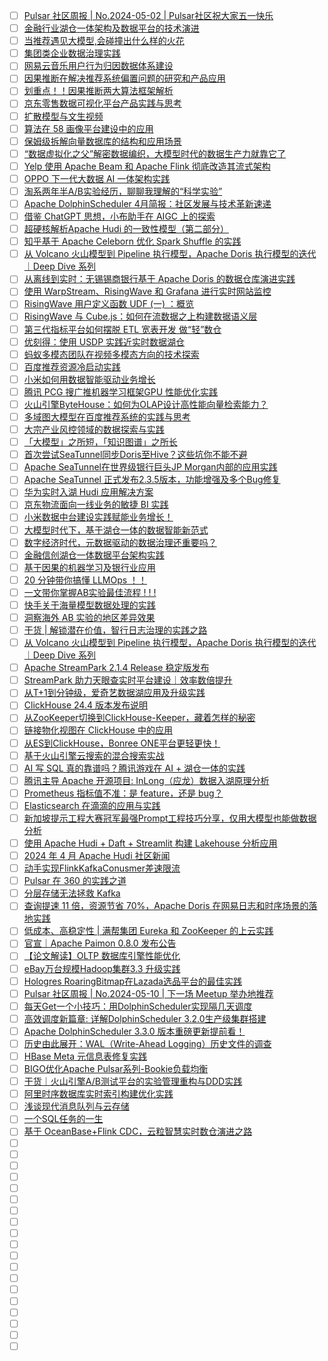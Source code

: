 - [ ] [Pulsar 社区周报 | No.2024-05-02 | Pulsar社区祝大家五一快乐](https://mp.weixin.qq.com/s/mAOiCGSKap2Uz-RVOyLU0Q)
- [ ] [金融行业湖仓一体架构及数据平台的技术演进](https://mp.weixin.qq.com/s/7RQrwv7vC-KDYb7WitBecw)
- [ ] [当推荐遇见大模型,会碰撞出什么样的火花](https://mp.weixin.qq.com/s/NOaFoUGN6ED8jhfUIuktxg)
- [ ] [集团类企业数据治理实践](https://mp.weixin.qq.com/s/7nosDoMdszglyPHshFCRPQ)
- [ ] [网易云音乐用户行为归因数据体系建设](https://mp.weixin.qq.com/s/MdjyfYMUcRiDfOzlX_9X8A)
- [ ] [因果推断在解决推荐系统偏置问题的研究和产品应用](https://mp.weixin.qq.com/s/VyuEqj6W5rKsRtIFdWa4Fg)
- [ ] [划重点！！因果推断两大算法框架解析](https://mp.weixin.qq.com/s/brRcAwkAhBHPPqvZYKOLkg)
- [ ] [京东零售数据可视化平台产品实践与思考](https://mp.weixin.qq.com/s/oEXozOVD8MZhTCMPZrJ6RQ)
- [ ] [扩散模型与文生视频](https://mp.weixin.qq.com/s/Bh3Gg7FCDpb_AmGEFkxQ2A)
- [ ] [算法在 58 画像平台建设中的应用](https://mp.weixin.qq.com/s/8CJsd-bn910WrDdY7v_8pA)
- [ ] [​保姆级拆解向量数据库的结构和应用场景](https://mp.weixin.qq.com/s/CQBcWdtHakTf-54URQrIdQ)
- [ ] [“数据虚拟化之父”解密数据编织，大模型时代的数据生产力就靠它了](https://mp.weixin.qq.com/s/dN_ZL5aPo30-H6lr4RmXTw)
- [ ] [Yelp 使用 Apache Beam 和 Apache Flink 彻底改造其流式架构](https://mp.weixin.qq.com/s/U3fa0zUohrVFY6YjuszQpA)
- [ ] [OPPO 下一代大数据 AI 一体架构实践](https://mp.weixin.qq.com/s/eLxDxfCj7lg7o4YPofXDBw)
- [ ] [淘系两年半A/B实验经历，聊聊我理解的“科学实验”](https://mp.weixin.qq.com/s/-durED9M0UMqhT0i2S67lQ)
- [ ] [Apache DolphinScheduler 4月简报：社区发展与技术革新速递](https://mp.weixin.qq.com/s/l4q7vZtePMdL24NV9h_eRw)
- [ ] [借鉴 ChatGPT 思想，小布助手在 AIGC 上的探索](https://mp.weixin.qq.com/s/sU6rD9lI0YnsYvr9iCftZA)
- [ ] [超硬核解析Apache Hudi 的一致性模型（第二部分）](https://mp.weixin.qq.com/s/DEC4BYjNntpiCe_NFcGS6A)
- [ ] [知乎基于 Apache Celeborn 优化 Spark Shuffle 的实践](https://mp.weixin.qq.com/s/AYaNLAJQtDz8JkX6jjf2iA)
- [ ] [从 Volcano 火山模型到 Pipeline 执行模型，Apache Doris 执行模型的迭代｜Deep Dive 系列](https://mp.weixin.qq.com/s/ZSO23cDf_I8LZOwf41yxyQ)
- [ ] [从离线到实时：无锡锡商银行基于 Apache Doris 的数据仓库演进实践](https://mp.weixin.qq.com/s/IHDqGRzb48JpiI3ATluGMQ)
- [ ] [使用 WarpStream、RisingWave 和 Grafana 进行实时网站监控](https://mp.weixin.qq.com/s/DNN5PbfeJPc3sBJoAJXFRA)
- [ ] [RisingWave 用户定义函数 UDF (一) ：概览](https://mp.weixin.qq.com/s/rpJkjOcB6Yz_WqT9ufk3Rg)
- [ ] [RisingWave 与 Cube.js：如何在流数据之上构建数据语义层](https://mp.weixin.qq.com/s/SsAS8POubgUnBhKiqSFQGQ)
- [ ] [第三代指标平台如何摆脱 ETL 宽表开发 做“轻”数仓](https://mp.weixin.qq.com/s/uo_NgrRPjHnz1sPctUPmgw)
- [ ] [优刻得：使用 USDP 实践近实时数据湖仓](https://mp.weixin.qq.com/s/HTYXwfKsDqSyNZgC3KMd2Q)
- [ ] [蚂蚁多模态团队在视频多模态方向的技术探索](https://mp.weixin.qq.com/s/TyT55rGR1lYUocXgWv5eZg)
- [ ] [百度推荐资源冷启动实践](https://mp.weixin.qq.com/s/_3CkflIJtsyndBqHhm8w3Q)
- [ ] [小米如何用数据智能驱动业务增长](https://mp.weixin.qq.com/s/aY4SVP7WN3qD2MgYFcDUaA)
- [ ] [腾讯 PCG 搜广推机器学习框架GPU 性能优化实践](https://mp.weixin.qq.com/s/eT_wBRHRBNUDuQZh2QBdjw)
- [ ] [火山引擎ByteHouse：如何为OLAP设计高性能向量检索能力？](https://mp.weixin.qq.com/s/e8-RsNRM8ZhVHiHAi_ahlA)
- [ ] [多域图大模型在百度推荐系统的实践与思考](https://mp.weixin.qq.com/s/6qanJ1tfV9AJF-Qbamezww)
- [ ] [大宗产业风控领域的数据探索与实践](https://mp.weixin.qq.com/s/HX1CWAfZfnfi_e_rCgsy4w)
- [ ] [「大模型」之所短，「知识图谱」之所长](https://mp.weixin.qq.com/s/A2EKHtBtXBqb0ADY34FjbA)
- [ ] [首次尝试SeaTunnel同步Doris至Hive？这些坑你不能不避](https://mp.weixin.qq.com/s/ih8FhWar0SePtACgpaVcrw)
- [ ] [Apache SeaTunnel在世界级银行巨头JP Morgan内部的应用实践](https://mp.weixin.qq.com/s/hNXnX__P7Ys1paAELZcszg)
- [ ] [Apache SeaTunnel 正式发布2.3.5版本，功能增强及多个Bug修复](https://mp.weixin.qq.com/s/20GiE99E23AOzhtTrtfPgg)
- [ ] [华为实时入湖 Hudi 应用解决方案](https://mp.weixin.qq.com/s/3MENB5gbkq99T6CDuO7DVg)
- [ ] [京东物流面向一线业务的敏捷 BI 实践](https://mp.weixin.qq.com/s/Q58gpeTDnIzv1BRi5f1lGQ)
- [ ] [小米数据中台建设实践赋能业务增长！](https://mp.weixin.qq.com/s/lo2XVgpqv_6-t358lJnRaQ)
- [ ] [大模型时代下，基于湖仓一体的数据智能新范式](https://mp.weixin.qq.com/s/yPkunF3MR6aFUuDoSJZqoA)
- [ ] [数字经济时代，元数据驱动的数据治理还重要吗？](https://mp.weixin.qq.com/s/vnfBd1WIjfImtO78oyBiBQ)
- [ ] [金融信创湖仓一体数据平台架构实践](https://mp.weixin.qq.com/s/mpgIhB383NYePvNXGqELJA)
- [ ] [基于因果的机器学习及银行业应用](https://mp.weixin.qq.com/s/G_NQBkYUSpdGSasYGK8FGw)
- [ ] [20 分钟带你搞懂 LLMOps ！！](https://mp.weixin.qq.com/s/dTPNbR7Xaz83ZwL8kC1KyA)
- [ ] [一文带你掌握AB实验最佳流程 ! ! !](https://mp.weixin.qq.com/s/ArgMLYcvo6KbwAnSffrfKg)
- [ ] [快手关于海量模型数据处理的实践](https://mp.weixin.qq.com/s/Yfzz91zksP_NYS-hcAsUpQ)
- [ ] [洞察海外 AB 实验的地区差异效果](https://mp.weixin.qq.com/s/HQrioBl7S7QBdzuDRQTnuA)
- [ ] [干货 | 解锁潜在价值，智行日志治理的实践之路](https://mp.weixin.qq.com/s/H91r5YwqFQLULqlzvDQXsQ)
- [ ] [从 Volcano 火山模型到 Pipeline 执行模型，Apache Doris 执行模型的迭代｜Deep Dive 系列](https://mp.weixin.qq.com/s/ZSO23cDf_I8LZOwf41yxyQ)
- [ ] [Apache StreamPark 2.1.4 Release 稳定版发布](https://mp.weixin.qq.com/s/h3flDKoJki3u3gXjIvh9IA)
- [ ] [StreamPark 助力天眼查实时平台建设｜效率数倍提升](https://mp.weixin.qq.com/s/qRscw97oVGqKALpkrxCNxQ)
- [ ] [从T+1到分钟级，爱奇艺数据湖应用及升级实践](https://mp.weixin.qq.com/s/MFhWmDI5McCJV2h0ebdGnA)
- [ ] [ClickHouse 24.4 版本发布说明](https://mp.weixin.qq.com/s/MOmblQfDFTu6_knbbdANMA)
- [ ] [从ZooKeeper切换到ClickHouse-Keeper，藏着怎样的秘密](https://mp.weixin.qq.com/s/JipWIb2t6aBiOAel2xMM1A)
- [ ] [链接物化视图在 ClickHouse 中的应用](https://mp.weixin.qq.com/s/hXze29pg7M6UCTQK0z_7Kw)
- [ ] [从ES到ClickHouse，Bonree ONE平台更轻更快！](https://mp.weixin.qq.com/s/o7FuzVCJlYdpJAHCAbtcKg)
- [ ] [基于火山引擎云搜索的混合搜索实战](https://mp.weixin.qq.com/s/yoTYyrMLBqIQVVm1oi07-A)
- [ ] [AI 写 SQL 真的靠谱吗？腾讯游戏在 AI + 湖仓一体的实践](https://mp.weixin.qq.com/s/yTe0pdOcRMvP5w5VqSSBEg)
- [ ] [腾讯主导 Apache 开源项目: InLong（应龙）数据入湖原理分析](https://mp.weixin.qq.com/s/tshAEHiGwwbiEXeTzk3iRg)
- [ ] [Prometheus 指标值不准：是 feature，还是 bug？](https://mp.weixin.qq.com/s/A3W3hSCpQi8DQYJxOS1ZGA)
- [ ] [Elasticsearch 在滴滴的应用与实践](https://mp.weixin.qq.com/s/nIYbtjzraQ9s-Lni24x42g)
- [ ] [新加坡提示工程大赛冠军最强Prompt工程技巧分享，仅用大模型也能做数据分析](https://mp.weixin.qq.com/s/0ckzqu32sJEvj08ZVXJp7g)
- [ ] [使用 Apache Hudi + Daft + Streamlit 构建 Lakehouse 分析应用](https://mp.weixin.qq.com/s/Z61SAZhNaGtppbxC7Ll8xQ)
- [ ] [2024 年 4 月 Apache Hudi 社区新闻](https://mp.weixin.qq.com/s/z2BCUcCbYwnlqYRnnTh7HA)
- [ ] [动手实现FlinkKafkaConusmer差速限流](https://mp.weixin.qq.com/s/vIPuG1_X7GFsfzxINIO3Xg)
- [ ] [Pulsar 在 360 的实践之道](https://mp.weixin.qq.com/s/LK1tlahuZuilDuDc72hXrg)
- [ ] [分层存储无法拯救 Kafka](https://mp.weixin.qq.com/s/maHXbMP20dVPp-YSPj-mSg)
- [ ] [查询提速 11 倍，资源节省 70%，Apache Doris 在网易日志和时序场景的落地实践](https://mp.weixin.qq.com/s/YB2_RxdNC21CdhuwX9f2qg)
- [ ] [低成本、高稳定性 | 满帮集团 Eureka 和 ZooKeeper 的上云实践](https://mp.weixin.qq.com/s/meJ330dFHhAZN6zZQwHKiw)
- [ ] [官宣｜Apache Paimon 0.8.0 发布公告](https://mp.weixin.qq.com/s/iTCGIolOKXJYcR6O7oVXcQ)
- [ ] [【论文解读】OLTP 数据库引擎性能优化](https://mp.weixin.qq.com/s/Gpk7MeJ3dSCld6YoIp9x7w)
- [ ] [eBay万台规模Hadoop集群3.3 升级实践](https://mp.weixin.qq.com/s/74l-ZzvAYUhyjB4VHc95IA)
- [ ] [Hologres RoaringBitmap在Lazada选品平台的最佳实践](https://mp.weixin.qq.com/s/rHdGoOvOcePa8eUh7XxApw)
- [ ] [Pulsar 社区周报 | No.2024-05-10 | 下一场 Meetup 举办地推荐](https://mp.weixin.qq.com/s/ekdest4gwBw-aCh-VtbWlw)
- [ ] [每天Get一个小技巧：用DolphinScheduler实现隔几天调度](https://mp.weixin.qq.com/s/auA6YRAcpONlb7zTNqX1Fg)
- [ ] [高效调度新篇章: 详解DolphinScheduler 3.2.0生产级集群搭建](https://mp.weixin.qq.com/s/VhcPYA07PcU2JYJzOO2A4A)
- [ ] [Apache DolphinScheduler 3.3.0 版本重磅更新提前看！](https://mp.weixin.qq.com/s/Int0O8dGRrM8W7PhwyE7Ag)
- [ ] [历史由此展开：WAL（Write-Ahead Logging）历史文件的调查](https://mp.weixin.qq.com/s/jKLGweLYFfpuVg0MHxLBLA)
- [ ] [HBase Meta 元信息表修复实践](https://mp.weixin.qq.com/s/KBp5FFI5ylDRiKsHYJTN7w)
- [ ] [BIGO优化Apache Pulsar系列-Bookie负载均衡](https://mp.weixin.qq.com/s/doNz8tbE-GNZmqzY5PQqaA)
- [ ] [干货｜火山引擎A/B测试平台的实验管理重构与DDD实践](https://mp.weixin.qq.com/s/Ca780IZraMas5PwwiHlaQA)
- [ ] [阿里时序数据库实时索引构建优化实践](https://mp.weixin.qq.com/s/sdcOaN8nCntKn83pwZ46Xw)
- [ ] [浅谈现代消息队列与云存储](https://mp.weixin.qq.com/s/1R44xyvBCUhuvQX3FphPdg)
- [ ] [一个SQL任务的一生](https://mp.weixin.qq.com/s/IxduHFl3lIutRtAuCV_EWQ)
- [ ] [基于 OceanBase+Flink CDC，云粒智慧实时数仓演进之路](https://mp.weixin.qq.com/s/P_AR05hzVvVhlUtNxoT-uw)
- [ ] []()
- [ ] []()
- [ ] []()
- [ ] []()
- [ ] []()
- [ ] []()
- [ ] []()
- [ ] []()
- [ ] []()
- [ ] []()
- [ ] []()
- [ ] []()
- [ ] []()
- [ ] []()
- [ ] []()
- [ ] []()
- [ ] []()
- [ ] []()
- [ ] []()
